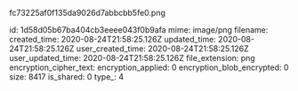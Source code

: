 fc73225af0f135da9026d7abbcbb5fe0.png

id: 1d58d05b67ba404cb3eeee043f0b9afa
mime: image/png
filename: 
created_time: 2020-08-24T21:58:25.126Z
updated_time: 2020-08-24T21:58:25.126Z
user_created_time: 2020-08-24T21:58:25.126Z
user_updated_time: 2020-08-24T21:58:25.126Z
file_extension: png
encryption_cipher_text: 
encryption_applied: 0
encryption_blob_encrypted: 0
size: 8417
is_shared: 0
type_: 4